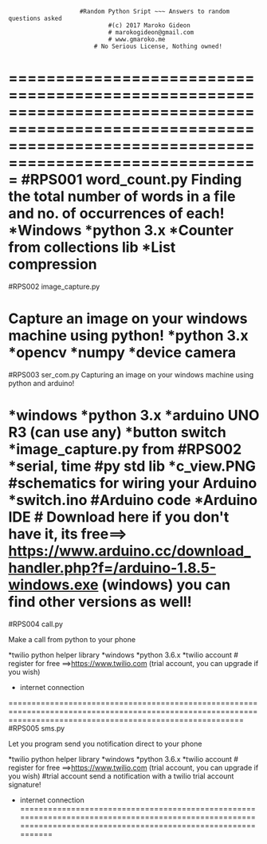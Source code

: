 						#Random Python Sript ~~~ Answers to random questions asked
								#(c) 2017 Maroko Gideon
								# marokogideon@gmail.com
								# www.gmaroko.me
							# No Serious License, Nothing owned!

=============================================================================================================================================================
#RPS001
word_count.py
Finding the total number of words in a file and no. of occurrences of each!
*Windows
*python 3.x
*Counter from collections lib 
*List compression
============================================================================================================================================================
#RPS002
image_capture.py

Capture an image on your windows machine using python!
*python 3.x
*opencv
*numpy
*device camera
=============================================================================================================================================================
#RPS003
ser_com.py
Capturing an image on your windows machine using python and arduino!

*windows
*python 3.x
*arduino UNO R3 (can use any)
*button switch
*image_capture.py  from #RPS002
*serial, time #py std lib
*c_view.PNG   #schematics for wiring your Arduino
*switch.ino   #Arduino code 
*Arduino IDE # Download here if you don't have it, its free==> https://www.arduino.cc/download_handler.php?f=/arduino-1.8.5-windows.exe (windows) you can find other versions as well!
===============================================================================================================================================================
#RPS004
call.py

Make a call from python to your phone

*twilio python helper library
*windows
*python 3.6.x
*twilio account # register for free ==>https://www.twilio.com (trial account, you can upgrade if you wish)
* internet connection

===============================================================================================================================================================
#RPS005
sms.py

Let you program send you notification direct to your phone

*twilio python helper library
*windows
*python 3.6.x
*twilio account # register for free ==>https://www.twilio.com (trial account, you can upgrade if you wish) #trial account send a notification with a twilio trial account signature!
* internet connection
================================================================================================================================================================



